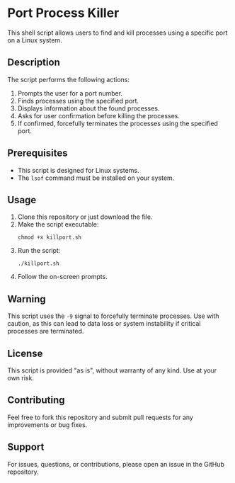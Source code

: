 # Port Process Killer

This shell script allows users to find and kill processes using a specific port on a Linux system.

## Description

The script performs the following actions:
1. Prompts the user for a port number.
2. Finds processes using the specified port.
3. Displays information about the found processes.
4. Asks for user confirmation before killing the processes.
5. If confirmed, forcefully terminates the processes using the specified port.

## Prerequisites

- This script is designed for Linux systems.
- The `lsof` command must be installed on your system.

## Usage

1. Clone this repository or just download the file. 
2. Make the script executable:
   ```
   chmod +x killport.sh
   ```
3. Run the script:
   ```
   ./killport.sh
   ```
4. Follow the on-screen prompts.

## Warning

This script uses the `-9` signal to forcefully terminate processes. Use with caution, as this can lead to data loss or system instability if critical processes are terminated.

## License

This script is provided "as is", without warranty of any kind. Use at your own risk.

## Contributing

Feel free to fork this repository and submit pull requests for any improvements or bug fixes.

## Support

For issues, questions, or contributions, please open an issue in the GitHub repository.
